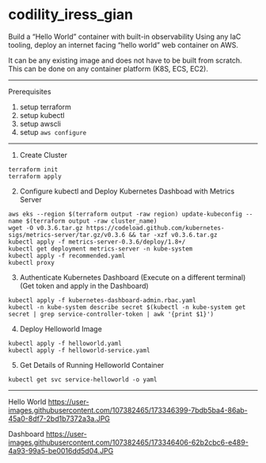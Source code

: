 # codility_iress_gian

Build a “Hello World” container with built-in observability
Using any IaC tooling, deploy an internet facing “hello world” web container on AWS.

It can be any existing image and does not have to be built from scratch. This can be done on
any container platform (K8S, ECS, EC2).

--------------------------------------------------------------------------------------------

Prerequisites
1. setup terraform
2. setup kubectl
3. setup awscli
4. setup ```aws configure```

--------------------------------------------------------------------------------------------

1. Create Cluster
```
terraform init
terraform apply
```
2. Configure kubectl and Deploy Kubernetes Dashboad with Metrics Server
```
aws eks --region $(terraform output -raw region) update-kubeconfig --name $(terraform output -raw cluster_name)
wget -O v0.3.6.tar.gz https://codeload.github.com/kubernetes-sigs/metrics-server/tar.gz/v0.3.6 && tar -xzf v0.3.6.tar.gz
kubectl apply -f metrics-server-0.3.6/deploy/1.8+/
kubectl get deployment metrics-server -n kube-system
kubectl apply -f recommended.yaml
kubectl proxy
```
3. Authenticate Kubernetes Dashboard (Execute on a different terminal) (Get token and apply in the Dashboard)
```
kubectl apply -f kubernetes-dashboard-admin.rbac.yaml
kubectl -n kube-system describe secret $(kubectl -n kube-system get secret | grep service-controller-token | awk '{print $1}')
```
4. Deploy Helloworld Image
```
kubectl apply -f helloworld.yaml
kubectl apply -f helloworld-service.yaml
```
5. Get Details of Running Helloworld Container
```
kubectl get svc service-helloworld -o yaml
```

------------------------------------------------------------------------------------------
Hello World
https://user-images.githubusercontent.com/107382465/173346399-7bdb5ba4-86ab-45a0-8df7-2bd1b7372a3a.JPG

Dashboard
https://user-images.githubusercontent.com/107382465/173346406-62b2cbc6-e489-4a93-99a5-be0016dd5d04.JPG
